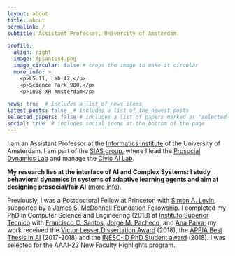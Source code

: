 ```yaml
---
layout: about
title: about
permalink: /
subtitle: Assistant Professor, University of Amsterdam.

profile:
  align: right
  image: fpsantos4.png
  image_circular: false # crops the image to make it circular
  more_info: >
    <p>L5.11, Lab 42,</p>
    <p>Science Park 900,</p>
    <p>1098 XH Amsterdam</p>

news: true  # includes a list of news items
latest_posts: false  # includes a list of the newest posts
selected_papers: false # includes a list of papers marked as "selected={true}"
social: true  # includes social icons at the bottom of the page
---
```


I am an Assistant Professor at the [Informatics Institute](https://ivi.uva.nl) of the University of Amsterdam. I am part of the [SIAS group](https://www.sias-uva.nl), where I lead the [Prosocial Dynamics Lab](/team) and manage the [Civic AI Lab](https://www.civic-ai.nl).

**My research lies at the interface of AI and Complex Systems: I study behavioral dynamics in systems of adaptive learning agents and aim at designing prosocial/fair AI** ([more info](/research)).

Previously, I was a Postdoctoral Fellow at Princeton with [Simon A. Levin](https://slevin.princeton.edu), supported by a [James S. McDonnell Foundation Fellowship](https://grants.jsmf.org/2017031/). I completed my PhD in Computer Science and Engineering (2018) at [Instituto Superior Técnico](https://fenix.tecnico.ulisboa.pt/cursos/deic) with [Francisco C. Santos](http://web.ist.utl.pt/franciscocsantos/index.html), [Jorge M. Pacheco](http://www.atpgroup.org/jmp/), and [Ana Paiva](https://ana-paiva.com); my work received the [Victor Lesser Dissertation Award](https://www.ifaamas.org/award-victorlesser.html) (2018), the [APPIA Best Thesis in AI](http://www.appia.pt/2019/09/09/melhor-tese-de-doutoramento-em-inteligencia-artificial-2017-2018/) (2017-2018) and the [INESC-ID PhD Student award](https://www.inesc-id.pt/news-events/awards/) (2018). I was selected for the AAAI-23 New Faculty Highlights program. 

